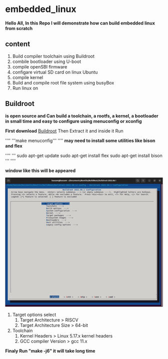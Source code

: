 # embedded_linux
**Hello All, In this Repo I will demonstrate how can build embedded linux from scratch**
## content 
1. Build compiler toolchain using Buildroot
2. combile bootloader using U-boot
3. compile openSBI firmware
4. configare virtual SD card on linux Ubuntu 
5. compile kernel 
6. Build and compile root file system using busyBox
7. Run linux on 

## Buildroot
**is open source and Can build a toolchain, a rootfs, a kernel, a bootloader in small time
and easy to configure using menuconfig or xconfig**

**First download** [Buildroot](https://buildroot.org/)
Then Extract it and inside it Run 

''''
'''make menuconfig'''
 ''''
**may need to install some utilities like bison and flex**

''''
'''
sudo apt-get update
sudo apt-get install flex
sudo apt-get install bison
'''
''''

**window like this will be appeared** 

![](https://github.com/bassamkhamis/embedded_linux/blob/main/Buildroot.png)

1. Target options select
   1. Target Architecture > RISCV
   2. Target Architecture Size > 64-bit
2. Toolchain
   1. Kernel Headers > Linux 5.17.x kernel headers
   2. GCC compiler Version > gcc 11.x

**Finaly Run "make -j6" it will take long time**


